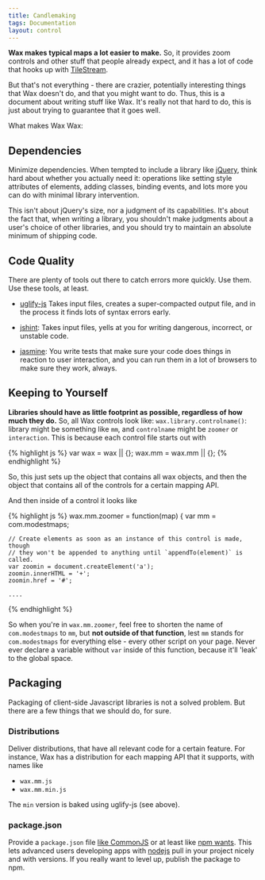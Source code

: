 ```yaml
---
title: Candlemaking
tags: Documentation
layout: control
---
```


**Wax makes typical maps a lot easier to make.** So, it provides zoom controls
and other stuff that people already expect, and it has a lot of code that
hooks up with [TileStream](http://mapbox.com/tilestreawm).

But that's not everything - there are crazier, potentially interesting things
that Wax doesn't do, and that you might want to do. Thus, this is a document
about writing stuff like Wax. It's really not that hard to do, this is just about
trying to guarantee that it goes well.

What makes Wax Wax:

## Dependencies

Minimize dependencies. When tempted to include a library like
[jQuery](http://jquery.org), think hard about whether you actually need it:
operations like setting style attributes of elements, adding classes,
binding events, and lots more you can do with minimal library intervention.

This isn't about jQuery's size, nor a judgment of its capabilities. It's about
the fact that, when writing a library, you shouldn't make judgments about
a user's choice of other libraries, and you should try to maintain an absolute
minimum of shipping code.

## Code Quality

There are plenty of tools out there to catch errors more quickly. Use them.
Use these tools, at least.

* [uglify-js](https://github.com/mishoo/UglifyJS) Takes input files, creates
  a super-compacted output file, and in the process
  it finds lots of syntax errors early.

* [jshint](https://github.com/jshint/node-jshint): Takes input files,
  yells at you for writing dangerous, incorrect, or unstable
  code.

* [jasmine](http://pivotal.github.com/jasmine/): You write tests that make
  sure your code does things in reaction to user
  interaction, and you can run them in a lot of browsers to make sure they work,
  always.

## Keeping to Yourself

**Libraries should have as little footprint as possible,
regardless of how much they do.** So, all Wax controls look like:
`wax.library.controlname()`: library might be something like `mm`, and
`controlname` might be `zoomer` or `interaction`. This is because each
control file starts out with

{% highlight js %}
var wax = wax || {};
wax.mm = wax.mm || {};
{% endhighlight %}

So, this just sets up the object that contains all wax objects, and
then the object that contains all of the controls for a certain mapping API.

And then inside of a control it looks like

{% highlight js %}
wax.mm.zoomer = function(map) {
    var mm = com.modestmaps;

    // Create elements as soon as an instance of this control is made, though
    // they won't be appended to anything until `appendTo(element)` is called.
    var zoomin = document.createElement('a');
    zoomin.innerHTML = '+';
    zoomin.href = '#';

    ....
{% endhighlight %}

So when you're in `wax.mm.zoomer`, feel free to shorten the name
of `com.modestmaps` to `mm`, but **not outside of that function**, lest
`mm` stands for `com.modestmaps` for everything else - every other script
on your page. Never ever declare a variable without `var` inside of this
function, because it'll 'leak' to the global space.

## Packaging

Packaging of client-side Javascript libraries is not a solved problem. But
there are a few things that we should do, for sure.

### Distributions

Deliver distributions, that have all relevant code for a certain feature.
For instance, Wax has a distribution for each mapping API that it supports,
with names like

* `wax.mm.js`
* `wax.mm.min.js`

The `min` version is baked using uglify-js (see above).

### package.json

Provide a `package.json` file [like CommonJS](http://www.commonjs.org/)
or at least like [npm wants](https://github.com/isaacs/npm/blob/master/doc/json.md).
This lets advanced users developing apps with [nodejs](http://nodejs.org) pull in
your project nicely and with versions. If you really want to level up,
publish the package to npm.
